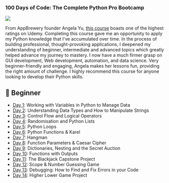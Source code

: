 ### 100 Days of Code: The Complete Python Pro Bootcamp ###
![](https://media.giphy.com/media/coxQHKASG60HrHtvkt/giphy.gif)

From AppBrewery founder Angela Yu, [this course](https://www.udemy.com/course/100-days-of-code/) boasts one of the highest ratings on Udemy. Completing this course gave me an opportunity to apply my Python knowledge that I've accumulated over time. In the process of building professional, thought-provoking applications, I deepened my understanding of beginner, intermediate and advanced topics which greatly helped advance my journey to mastery. I now have a much firmer grasp on GUI development, Web development, automation, and data science. Very beginner-friendly and engaging, Angela makes her lessons fun, providing the right amount of challenge. I highly recommend this course for anyone looking to develop their Python skills.

## 🔰 Beginner ##
* [Day 1](https://github.com/DanielMevs/100-Days-of-Code-Python/tree/main/Days/day1): Working with Variables in Python to Manage Data
* [Day 2](https://github.com/DanielMevs/100-Days-of-Code-Python/tree/main/Days/Day2): Understanding Data Types and How to Manipulate Strings
* [Day 3]((https://github.com/DanielMevs/100-Days-of-Code-Python/tree/main/Days/Day3)): Control Flow and Logical Operators
* [Day 4]((https://github.com/DanielMevs/100-Days-of-Code-Python/tree/main/Days/Day4)): Randomisation and Python Lists
* [Day 5]((https://github.com/DanielMevs/100-Days-of-Code-Python/tree/main/Days/Day5)): Python Loops
* [Day 6]((https://github.com/DanielMevs/100-Days-of-Code-Python/tree/main/Days/Day6)): Python Functions & Karel
* [Day 7]((https://github.com/DanielMevs/100-Days-of-Code-Python/tree/main/Days/Day7)): Hangman
* [Day 8]((https://github.com/DanielMevs/100-Days-of-Code-Python/tree/main/Days/Day8)): Function Parameters & Caesar Cipher
* [Day 9]((https://github.com/DanielMevs/100-Days-of-Code-Python/tree/main/Days/day9)): Dictionaries, Nesting and the Secret Auction
* [Day 10]((https://github.com/DanielMevs/100-Days-of-Code-Python/tree/main/Days/day10)): Functions with Outputs
* [Day 11]((https://github.com/DanielMevs/100-Days-of-Code-Python/tree/main/Days/day11)): The Blackjack Capstone Project
* [Day 12]((https://github.com/DanielMevs/100-Days-of-Code-Python/tree/main/Days/day12)): Scope & Number Guessing Game
* [Day 13]((https://github.com/DanielMevs/100-Days-of-Code-Python/tree/main/Days/day13)): Debugging: How to Find and Fix Errors in your Code
* [Day 14]((https://github.com/DanielMevs/100-Days-of-Code-Python/tree/main/Days/day14)): Higher Lower Game Project


